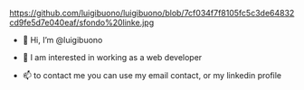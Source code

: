 https://github.com/luigibuono/luigibuono/blob/7cf034f7f8105fc5c3de64832cd9fe5d7e040eaf/sfondo%20linke.jpg
- 👋 Hi, I’m @luigibuono
- 👀 I am interested in working as a web developer




- 📫 to contact me you can use my email contact, or my linkedin profile


